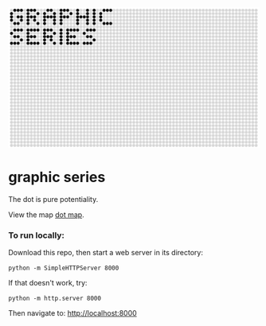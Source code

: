 ![GRAPHIC SERIES](https://raw.githubusercontent.com/sensescape/xyz-dots/master/images/dots-title.jpg)









# graphic series

The dot is pure potentiality.

View the map [dot map](https://sensescape.github.io/xyz-dots/#12/37.7823/-122.4274).

### To run locally:

Download this repo, then start a web server in its directory:

    python -m SimpleHTTPServer 8000
    
If that doesn't work, try:

    python -m http.server 8000
    
Then navigate to: [http://localhost:8000](http://localhost:8000)

